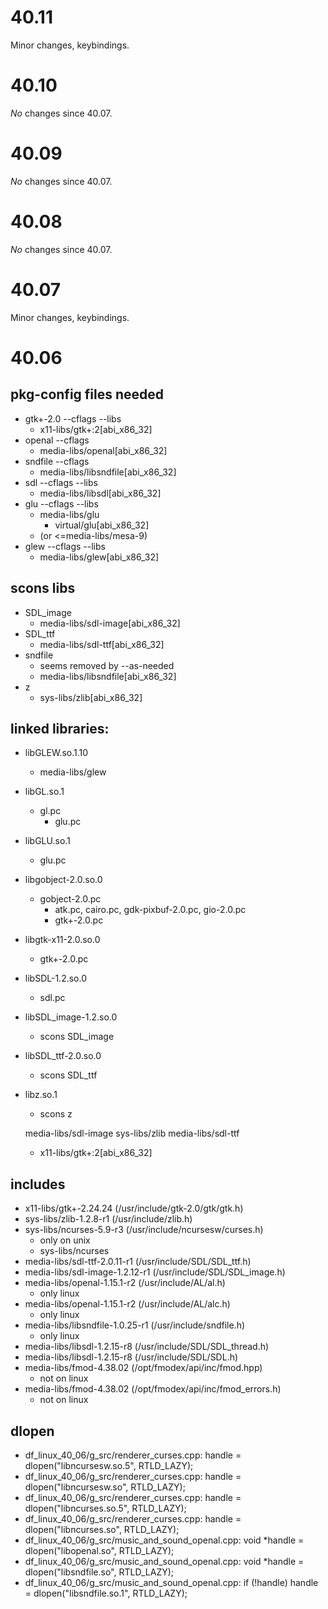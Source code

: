 # 40.11
Minor changes, keybindings.

# 40.10
*No* changes since 40.07.

# 40.09
*No* changes since 40.07.

# 40.08
*No* changes since 40.07.

# 40.07
Minor changes, keybindings.

# 40.06
## pkg-config files needed
- gtk+-2.0 --cflags --libs
    - x11-libs/gtk+:2[abi_x86_32]
- openal --cflags
    - media-libs/openal[abi_x86_32]
- sndfile --cflags
    - media-libs/libsndfile[abi_x86_32]
- sdl --cflags --libs
    - media-libs/libsdl[abi_x86_32]
- glu --cflags --libs
    - media-libs/glu
        - virtual/glu[abi_x86_32]
    - (or <=media-libs/mesa-9)
- glew --cflags --libs
    - media-libs/glew[abi_x86_32]

## scons libs
- SDL_image
    - media-libs/sdl-image[abi_x86_32]
- SDL_ttf
    - media-libs/sdl-ttf[abi_x86_32]
- sndfile
    - seems removed by --as-needed
    - media-libs/libsndfile[abi_x86_32]
- z
    - sys-libs/zlib[abi_x86_32]

## linked libraries:
- libGLEW.so.1.10
    - media-libs/glew
- libGL.so.1
    - gl.pc
        - glu.pc
- libGLU.so.1
    - glu.pc
- libgobject-2.0.so.0
    - gobject-2.0.pc
        - atk.pc, cairo.pc, gdk-pixbuf-2.0.pc, gio-2.0.pc
	    - gtk+-2.0.pc
- libgtk-x11-2.0.so.0
    - gtk+-2.0.pc
- libSDL-1.2.so.0
    - sdl.pc
- libSDL_image-1.2.so.0
    - scons SDL_image
- libSDL_ttf-2.0.so.0
    - scons SDL_ttf
- libz.so.1
    - scons z

	media-libs/sdl-image
	sys-libs/zlib
	media-libs/sdl-ttf
    - x11-libs/gtk+:2[abi_x86_32]

## includes
- x11-libs/gtk+-2.24.24 (/usr/include/gtk-2.0/gtk/gtk.h)
- sys-libs/zlib-1.2.8-r1 (/usr/include/zlib.h)
- sys-libs/ncurses-5.9-r3 (/usr/include/ncursesw/curses.h)
    - only on unix
    - sys-libs/ncurses
- media-libs/sdl-ttf-2.0.11-r1 (/usr/include/SDL/SDL_ttf.h)
- media-libs/sdl-image-1.2.12-r1 (/usr/include/SDL/SDL_image.h)
- media-libs/openal-1.15.1-r2 (/usr/include/AL/al.h)
    - only linux
- media-libs/openal-1.15.1-r2 (/usr/include/AL/alc.h)
    - only linux
- media-libs/libsndfile-1.0.25-r1 (/usr/include/sndfile.h)
    - only linux
- media-libs/libsdl-1.2.15-r8 (/usr/include/SDL/SDL_thread.h)
- media-libs/libsdl-1.2.15-r8 (/usr/include/SDL/SDL.h)
- media-libs/fmod-4.38.02 (/opt/fmodex/api/inc/fmod.hpp)
    - not on linux
- media-libs/fmod-4.38.02 (/opt/fmodex/api/inc/fmod_errors.h)
    - not on linux

## dlopen
- df_linux_40_06/g_src/renderer_curses.cpp:      handle = dlopen("libncursesw.so.5", RTLD_LAZY);
- df_linux_40_06/g_src/renderer_curses.cpp:      handle = dlopen("libncursesw.so", RTLD_LAZY);
- df_linux_40_06/g_src/renderer_curses.cpp:      handle = dlopen("libncurses.so.5", RTLD_LAZY);
- df_linux_40_06/g_src/renderer_curses.cpp:      handle = dlopen("libncurses.so", RTLD_LAZY);
- df_linux_40_06/g_src/music_and_sound_openal.cpp:  void *handle = dlopen("libopenal.so", RTLD_LAZY);
- df_linux_40_06/g_src/music_and_sound_openal.cpp:  void *handle = dlopen("libsndfile.so", RTLD_LAZY);
- df_linux_40_06/g_src/music_and_sound_openal.cpp:  if (!handle) handle = dlopen("libsndfile.so.1", RTLD_LAZY);
